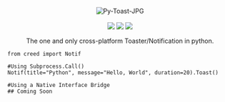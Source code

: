 <p align="center">
  <a>
    <img src="https://i.ibb.co/CHJ3Ws1/Py-Toast-JPG.jpg" alt="Py-Toast-JPG" border="0">
    <br>
    <br>
    <img src="https://forthebadge.com/images/badges/oooo-kill-em.svg">
    <img src="https://forthebadge.com/images/badges/made-with-crayons.svg">
    <img src="https://forthebadge.com/images/badges/no-ragrets.svg">
  </a>
</p>
<p align="center">
    The one and only cross-platform Toaster/Notification in python.<br>
</p>

```
from creed import Notif

#Using Subprocess.Call()
Notif(title="Python", message="Hello, World", duration=20).Toast()

#Using a Native Interface Bridge
## Coming Soon
```
